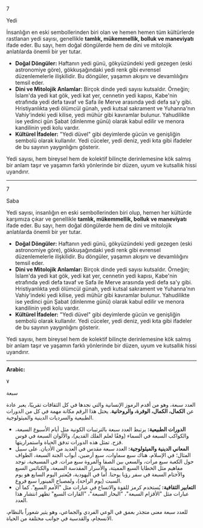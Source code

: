 7

Yedi

İnsanlığın en eski sembollerinden biri olan ve hemen hemen tüm kültürlerde rastlanan yedi sayısı, genellikle **tamlık, mükemmellik, bolluk ve maneviyatı** ifade eder. Bu sayı, hem doğal döngülerde hem de dini ve mitolojik anlatılarda önemli bir yer tutar.

*   **Doğal Döngüler:** Haftanın yedi günü, gökyüzündeki yedi gezegen (eski astronomiye göre), gökkuşağındaki yedi renk gibi evrensel düzenlemelerle ilişkilidir. Bu döngüler, yaşamın akışını ve devamlılığını temsil eder.
*   **Dini ve Mitolojik Anlamlar:** Birçok dinde yedi sayısı kutsaldır. Örneğin; İslam'da yedi kat gök, yedi kat yer, cennetin yedi kapısı, Kabe'nin etrafında yedi defa tavaf ve Safa ile Merve arasında yedi defa sa'y gibi. Hristiyanlıkta yedi ölümcül günah, yedi kutsal sakrament ve Yuhanna'nın Vahiy'indeki yedi kilise, yedi mühür gibi kavramlar bulunur. Yahudilikte ise yedinci gün Şabat (dinlenme günü) olarak kabul edilir ve menora kandilinin yedi kolu vardır.
*   **Kültürel İfadeler:** "Yedi düvel" gibi deyimlerde gücün ve genişliğin sembolü olarak kullanılır. Yedi cüceler, yedi deniz, yedi kıta gibi ifadeler de bu sayının yaygınlığını gösterir.

Yedi sayısı, hem bireysel hem de kolektif bilinçte derinlemesine kök salmış bir anlam taşır ve yaşamın farklı yönlerinde bir düzen, uyum ve kutsallık hissi uyandırır.

---

7

Saba

Yedi sayısı, insanlığın en eski sembollerinden biri olup, hemen her kültürde karşımıza çıkar ve genellikle **tamlık, mükemmellik, bolluk ve maneviyatı** ifade eder. Bu sayı, hem doğal döngülerde hem de dini ve mitolojik anlatılarda önemli bir yer tutar.

*   **Doğal Döngüler:** Haftanın yedi günü, gökyüzündeki yedi gezegen (eski astronomiye göre), gökkuşağındaki yedi renk gibi evrensel düzenlemelerle ilişkilidir. Bu döngüler, yaşamın akışını ve devamlılığını temsil eder.
*   **Dini ve Mitolojik Anlamlar:** Birçok dinde yedi sayısı kutsaldır. Örneğin; İslam'da yedi kat gök, yedi kat yer, cennetin yedi kapısı, Kabe'nin etrafında yedi defa tavaf ve Safa ile Merve arasında yedi defa sa'y gibi. Hristiyanlıkta yedi ölümcül günah, yedi kutsal sakrament ve Yuhanna'nın Vahiy'indeki yedi kilise, yedi mühür gibi kavramlar bulunur. Yahudilikte ise yedinci gün Şabat (dinlenme günü) olarak kabul edilir ve menora kandilinin yedi kolu vardır.
*   **Kültürel İfadeler:** "Yedi düvel" gibi deyimlerde gücün ve genişliğin sembolü olarak kullanılır. Yedi cüceler, yedi deniz, yedi kıta gibi ifadeler de bu sayının yaygınlığını gösterir.

Yedi sayısı, hem bireysel hem de kolektif bilinçte derinlemesine kök salmış bir anlam taşır ve yaşamın farklı yönlerinde bir düzen, uyum ve kutsallık hissi uyandırır.

---

**Arabic:**

٧

سبعة

العدد سبعة، وهو من أقدم الرموز الإنسانية والتي نجدها في كل الثقافات تقريبًا، يعبر عادة عن **الكمال، الكمال، الوفرة، والروحانية**. يحتل هذا الرقم مكانة مهمة في كل من الدورات الطبيعية والسرديات الدينية والميثولوجية.

*   **الدورات الطبيعية:** يرتبط العدد سبعة بالترتيبات الكونية مثل أيام الأسبوع السبعة، والكواكب السبعة في السماء (وفقًا لعلم الفلك القديم)، والألوان السبعة في قوس قزح. تمثل هذه الدورات تدفق الحياة واستمراريتها.
*   **المعاني الدينية والميثولوجية:** العدد سبعة مقدس في العديد من الأديان. على سبيل المثال؛ في الإسلام، هناك سبع سماوات، سبع أرضين، أبواب الجنة السبعة، الطواف حول الكعبة سبع مرات، والسعي بين الصفا والمروة سبع مرات. في المسيحية، توجد مفاهيم مثل الخطايا السبع المميتة، والأسرار المقدسة السبعة، والكنائس السبع والأختام السبعة في سفر رؤيا يوحنا. أما في اليهودية، فيُعتبر اليوم السابع هو يوم السبت (يوم الراحة)، ولمصباح المينورا سبع فروع.
*   **التعابير الثقافية:** يُستخدم كرمز للقوة والاتساع في عبارات مثل "الأمم السبع". كما أن عبارات مثل "الأقزام السبعة"، "البحار السبعة"، "القارات السبع" تظهر انتشار هذا العدد.

للعدد سبعة معنى متجذر بعمق في الوعي الفردي والجماعي، وهو يثير شعوراً بالنظام، الانسجام، والقدسية في جوانب مختلفة من الحياة.